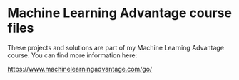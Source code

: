 # Machine Learning Advantage course files
These projects and solutions are part of my Machine Learning Advantage course. You can find more information here: 

https://www.machinelearningadvantage.com/go/
